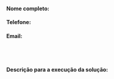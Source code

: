 #### Nome completo:
#### Telefone:
#### Email:
<br/><br/>
#### Descrição para a execução da solução:

